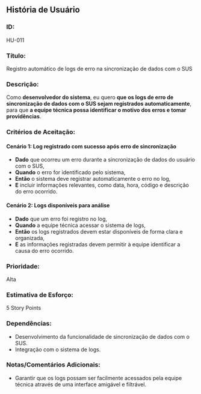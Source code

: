 ## **História de Usuário**

### **ID:**  
HU-011

### **Título:**  
Registro automático de logs de erro na sincronização de dados com o SUS

### **Descrição:**  
Como **desenvolvedor do sistema**, eu quero **que os logs de erro de sincronização de dados com o SUS sejam registrados automaticamente**, para que **a equipe técnica possa identificar o motivo dos erros e tomar providências**.

### **Critérios de Aceitação:**

#### Cenário 1: Log registrado com sucesso após erro de sincronização
- **Dado** que ocorreu um erro durante a sincronização de dados do usuário com o SUS,
- **Quando** o erro for identificado pelo sistema,
- **Então** o sistema deve registrar automaticamente o erro no log,
- **E** incluir informações relevantes, como data, hora, código e descrição do erro ocorrido.

#### Cenário 2: Logs disponíveis para análise
- **Dado** que um erro foi registro no log,
- **Quando** a equipe técnica acessar o sistema de logs,
- **Então** os logs registrados devem estar disponíveis de forma clara e organizada,
- **E** as informações registradas devem permitir à equipe identificar a causa do erro ocorrido.

### **Prioridade:**  
Alta

### **Estimativa de Esforço:**  
5 Story Points

### **Dependências:**  
- Desenvolvimento da funcionalidade de sincronização de dados com o SUS.
- Integração com o sistema de logs.

### **Notas/Comentários Adicionais:**
- Garantir que os logs possam ser facilmente acessados pela equipe técnica através de uma interface amigável e filtrável.
